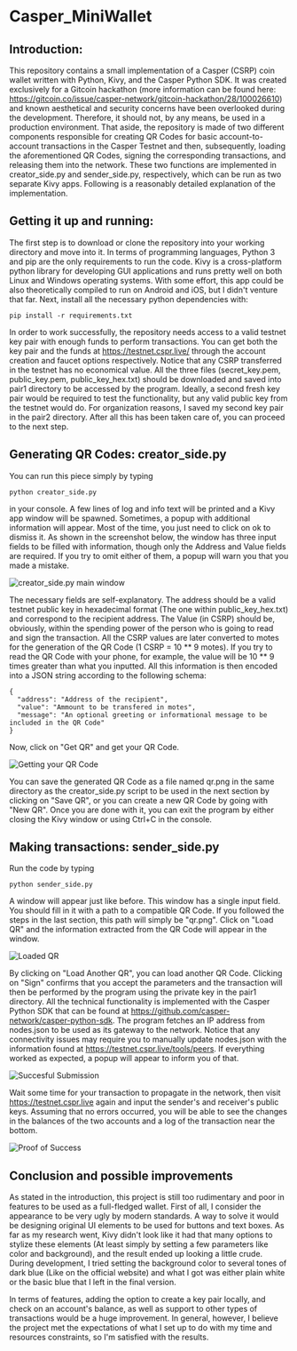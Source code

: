# Casper_MiniWallet
## Introduction:
  This repository contains a small implementation of a Casper (CSRP) coin wallet written with Python, Kivy, and the Casper Python SDK. It was created exclusively for a Gitcoin hackathon (more information can be found here: https://gitcoin.co/issue/casper-network/gitcoin-hackathon/28/100026610) and known aesthetical and security concerns have been overlooked during the development. Therefore, it should not, by any means, be used in a production environment. That aside, the repository is made of two different components responsible for creating QR Codes for basic account-to-account transactions in the Casper Testnet and then, subsequently, loading the aforementioned QR Codes, signing the corresponding transactions, and releasing them into the network. These two functions are implemented in creator_side.py and sender_side.py, respectively, which can be run as two separate Kivy apps. Following is a reasonably detailed explanation of the implementation.
## Getting it up and running:
  The first step is to download or clone the repository into your working directory and move into it. In terms of programming languages, Python 3 and pip are the only requirements to run the code. Kivy is a cross-platform python library for developing GUI applications and runs pretty well on both Linux and Windows operating systems. With some effort, this app could be also theoretically compiled to run on Android and iOS, but I didn't venture that far.
Next, install all the necessary python dependencies with:
```
pip install -r requirements.txt
```
  In order to work successfully, the repository needs access to a valid testnet key pair with enough funds to perform transactions. You can get both the key pair and the funds at https://testnet.cspr.live/ through the account creation and faucet options respectively. Notice that any CSRP transferred in the testnet has no economical value. All the three files (secret_key.pem, public_key.pem, public_key_hex.txt) should be downloaded and saved into pair1 directory to be accessed by the program. Ideally, a second fresh key pair would be required to test the functionality, but any valid public key from the testnet would do. For organization reasons, I saved my second key pair in the pair2 directory.
After all this has been taken care of, you can proceed to the next step.
## Generating QR Codes: creator_side.py
You can run this piece simply by typing
```
python creator_side.py
```
in your console. A few lines of log and info text will be printed and a Kivy app window will be spawned. Sometimes, a popup with additional information will appear. Most of the time, you just need to click on ok to dismiss it. As shown in the screenshot below, the window has three input fields to be filled with information, though only the Address and Value fields are required. If you try to omit either of them, a popup will warn you that you made a mistake.

![creator_side.py main window](https://raw.githubusercontent.com/FrGS-0/Casper_MiniWallet/main/screenshots/Creating%20QR%20Code%20(Window%20Only).PNG)

The necessary fields are self-explanatory. The address should be a valid testnet public key in hexadecimal format (The one within public_key_hex.txt) and correspond to the recipient address. The Value (in CSRP) should be, obviously, within the spending power of the person who is going to read and sign the transaction. All the CSRP values are later converted to motes for the generation of the QR Code (1 CSRP = 10 ** 9 motes). If you try to read the QR Code with your phone, for example, the value will be 10 ** 9 times greater than what you inputted.
All this information is then encoded into a JSON string according to the following schema:
```
{
  "address": "Address of the recipient",
  "value": "Ammount to be transfered in motes",
  "message": "An optional greeting or informational message to be included in the QR Code"
}
```
Now, click on "Get QR" and get your QR Code.

![Getting your QR Code](https://raw.githubusercontent.com/FrGS-0/Casper_MiniWallet/main/screenshots/Created%20QR%20Code%20(Window%20Only).PNG)

You can save the generated QR Code as a file named qr.png in the same directory as the creator_side.py script to be used in the next section by clicking on "Save QR", or you can create a new QR Code by going with "New QR". Once you are done with it, you can exit the program by either closing the Kivy window or using Ctrl+C in the console.
## Making transactions: sender_side.py
Run the code by typing
```
python sender_side.py
```
A window will appear just like before. This window has a single input field. You should fill in it with a path to a compatible QR Code. If you followed the steps in the last section, this path will simply be "qr.png". Click on "Load QR" and the information extracted from the QR Code will appear in the window.

![Loaded QR](https://raw.githubusercontent.com/FrGS-0/Casper_MiniWallet/main/screenshots/Loaded%20QR.PNG)

By clicking on "Load Another QR", you can load another QR Code. Clicking on "Sign" confirms that you accept the parameters and the transaction will then be performed by the program using the private key in the pair1 directory. All the technical functionality is implemented with the Casper Python SDK that can be found at https://github.com/casper-network/casper-python-sdk. The program fetches an IP address from nodes.json to be used as its gateway to the network. Notice that any connectivity issues may require you to manually update nodes.json with the information found at https://testnet.cspr.live/tools/peers. If everything worked as expected, a popup will appear to inform you of that.

![Succesful Submission](https://raw.githubusercontent.com/FrGS-0/Casper_MiniWallet/main/screenshots/Subimitted%20Transacation.PNG)

Wait some time for your transaction to propagate in the network, then visit https://testnet.cspr.live again and input the sender's and receiver's public keys. Assuming that no errors occurred, you will be able to see the changes in the balances of the two accounts and a log of the transaction near the bottom.

![Proof of Success](https://raw.githubusercontent.com/FrGS-0/Casper_MiniWallet/main/screenshots/Proof%20of%20Success.PNG)

## Conclusion and possible improvements
As stated in the introduction, this project is still too rudimentary and poor in features to be used as a full-fledged wallet. First of all, I consider the appearance to be very ugly by modern standards. A way to solve it would be designing original UI elements to be used for buttons and text boxes. As far as my research went, Kivy didn't look like it had that many options to stylize these elements (At least simply by setting a few parameters like color and background), and the result ended up looking a little crude. During development, I tried setting the background color to several tones of dark blue (Like on the official website) and what I got was either plain white or the basic blue that I left in the final version.

In terms of features, adding the option to create a key pair locally, and check on an account's balance, as well as support to other types of transactions would be a huge improvement. In general, however, I believe the project met the expectations of what I set up to do with my time and resources constraints, so I'm satisfied with the results.
